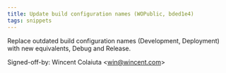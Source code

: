 ```yaml
---
title: Update build configuration names (WOPublic, bded1e4)
tags: snippets
---
```


Replace outdated build configuration names (Development, Deployment) with new equivalents, Debug and Release.

Signed-off-by: Wincent Colaiuta &lt;win@wincent.com&gt;
